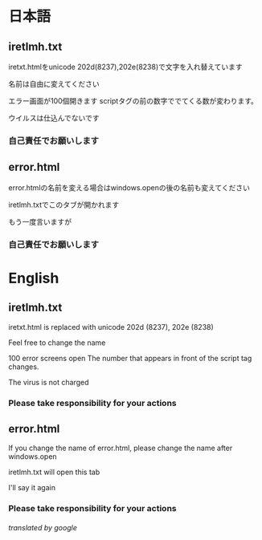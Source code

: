 # 日本語
## ire‮txt.h‭t‮ml
iretxt.htmlをunicode 202d(8237),202e(8238)で文字を入れ替えています

名前は自由に変えてください

エラー画面が100個開きます
scriptタグの前の数字ででてくる数が変わります。

ウイルスは仕込んでないです

### 自己責任でお願いします

## error.html
error.htmlの名前を変える場合はwindows.openの後の名前も変えてください

iretlmh.txtでこのタブが開かれます

もう一度言いますが
### 自己責任でお願いします


# English
## ire‮txt.h‭t‮ml
iretxt.html is replaced with unicode 202d (8237), 202e (8238)

Feel free to change the name

100 error screens open
The number that appears in front of the script tag changes.

The virus is not charged

### Please take responsibility for your actions

## error.html
If you change the name of error.html, please change the name after windows.open

iretlmh.txt will open this tab

I'll say it again
### Please take responsibility for your actions
###### translated by google
